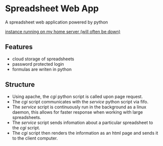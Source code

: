 # Spreadsheet Web App

A spreadsheet web application powered by python

[instance running on my home server (will often be down)](http://67.160.178.216/cgi-bin/test.py)

## Features

- cloud storage of spreadsheets
- password protected login
- formulas are writen in python

## Structure

- Using apache, the *cgi* python script is called upon page request.
- The *cgi* script communicates with the *service* python script via fifo.
- The *service* script is continuously run in the background as a linux daemon, this allows for faster response when working with large spreadsheets.
- The *service* script sends infomation about a particular spreadsheet to the *cgi* script.
- The *cgi* script then renders the information as an html page and sends it to the client computer.


